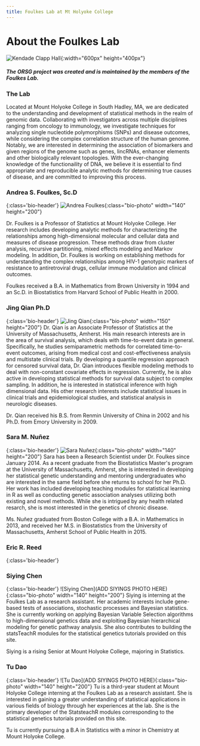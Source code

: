 ```yaml
---
title: Foulkes Lab at Mt Holyoke College
---
```


# About the Foulkes Lab

![Kendade Clapp Hall](KendadeClappHalls.jpg){:width="600px" height="400px"}

##### The ORSG project was created and is maintained by the members of the Foulkes Lab. 


### The Lab
Located at Mount Holyoke College in South Hadley, MA, we are dedicated to the understanding and development of statistical methods in the realm of genomic data. Collaborating with investigators across multiple disciplines ranging from oncology to immunology, we investigate techniques for analyzing single nucleotide polymorphisms (SNPs) and disease outcomes, while considering the complex correlation structure of the human genome. Notably, we are interested in determining the association of biomarkers and given regions of the genome such as genes, lincRNAs, enhancer elements and other biologically relevant topologies. With the ever-changing knowledge of the functionaility of DNA, we believe it is essential to find appropriate and reproducible analytic methods for determining true causes of disease, and are committed to improving this process.

### Andrea S. Foulkes, Sc.D
{:class='bio-header'}
![Andrea Foulkes](foulkes.jpg){:class="bio-photo" width="140" height="200"}

Dr. Foulkes is a Professor of Statistics at Mount Holyoke College. Her research includes developing analytic methods for characterizing the relationships among high-dimensional molecular and cellular data and measures of disease progression. These methods draw from cluster analysis, recursive partitioning, mixed effects modeling and Markov modeling. In addition, Dr. Foulkes is working on establishing methods for understanding the complex relationships among HIV-1 genotypic markers of resistance to antiretroviral drugs, cellular immune modulation and clinical outcomes.

Foulkes received a B.A. in Mathematics from Brown University in 1994 and an Sc.D. in Biostatistics from Harvard School of Public Health in 2000.

### Jing Qian Ph.D
{:class='bio-header'}
![Jing Qian](Jing_Qian.jpg){:class="bio-photo" width="150" height="200"}
Dr. Qian is an Associate Professor of Statistics at the University of Massachusetts, Amherst. His main research interests are in the area of survival analysis, which deals with time-to-event data in general. Specifically, he studies semiparametric methods for correlated time-to-event outcomes, arising from medical cost and cost-effectiveness analysis and multistate clinical trials. By developing a quantile regression approach for censored survival data, Dr. Qian introduces flexible modeling methods to deal with non-constant covariate effects in regression. Currently, he is also active in developing statistical methods for survival data subject to complex sampling. In addition, he is interested in statistical inference with high dimensional data. His other research interests include statistical issues in clinical trials and epidemiological studies, and statistical analysis in neurologic diseases.

Dr. Qian received his B.S. from Renmin University of China in 2002 and his Ph.D. from Emory University in 2009.

### Sara M. Nuñez
{:class='bio-header'}
![Sara Nuñez](sara.jpg){:class="bio-photo" width="140" height="200"}
Sara has been a Research Scientist under Dr. Foulkes since January 2014. As a recent graduate from the Biostatistics Master's program at the University of Massachusetts, Amherst, she is interested in developing her statistical genetic understanding and mentoring undergraduates who are interested in the same field before she returns to school for her Ph.D. Her work has included developing teaching modules for statistical learning in R as well as conducting genetic association analyses utilizing both existing and novel methods. While she is intrigued by any health related resarch, she is most interested in the genetics of chronic disease. 

Ms. Nuñez graduated from Boston College with a B.A. in Mathematics in 2013, and received her M.S. in Biostatistics from the University of Massachusetts, Amherst School of Public Health in 2015.

### Eric R. Reed
{:class='bio-header'}

### Siying Chen
{:class='bio-header'}
![Siying Chen](ADD SIYINGS PHOTO HERE){:class="bio-photo" width="140" height="200"}
Siying is interning at the Foulkes Lab as a research assistant. Her academic interests include gene-based tests of associations, stochastic processes and Bayesian statistics. She is currently working on applying Bayesian Variable Selection algorithms to high-dimensional genetics data and exploiting Bayesian hierarchical modeling for genetic pathway analysis. She also contributes to building the statsTeachR modules for the statistical genetics tutorials provided on this site. 

Siying is a rising Senior at Mount Holyoke College, majoring in Statistics. 

### Tu Dao
{:class='bio-header'}
![Tu Dao](ADD SIYINGS PHOTO HERE){:class="bio-photo" width="140" height="200"}
Tu is a third-year student at Mount Holyoke College interning at the Foulkes Lab as a research assistant. She is interested in gaining a greater understanding of statistical applications in various fields of biology through her experiences at the lab. She is the primary developer of the StatsteachR modules corresponding to the statistical genetics tutorials provided on this site. 

Tu is currently pursuing a B.A in Statistics with a minor in Chemistry at Mount Holyoke College. 

